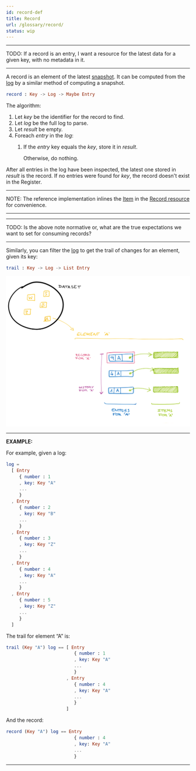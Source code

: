 ```yaml
---
id: record-def
title: Record
url: /glossary/record/
status: wip
---
```


***
TODO: If a record is an entry, I want a resource for the latest data for a
given key, with no metadata in it.
***

A record is an element of the latest [snapshot](/glossary#snapshot). It can be
computed from the [log](/glossary#log) by a similar method of computing a
snapshot.

```elm
record : Key -> Log -> Maybe Entry
```

The algorithm:

1. Let _key_ be the identifier for the record to find.
1. Let _log_ be the full log to parse.
1. Let _result_ be empty.
1. Foreach _entry_ in the _log_:
    1. If the _entry_ key equals the _key_, store it in _result_.

       Otherwise, do nothing.

After all entries in the log have been inspected, the latest one stored in
_result_ is the record. If no entries were found for _key_, the record doesn't
exist in the Register.

***
NOTE: The reference implementation inlines the [Item](/glossary/item/) in the
[Record resource](/rest-api/records/) for convenience.
***

***
TODO: Is the above note normative or, what are the true expectations we want
to set for consuming records?
***

Similarly, you can filter the [log](/glossary/log/) to get the trail of
changes for an element, given its key:

```elm
trail : Key -> Log -> List Entry
```

![](data-model-overview.png)

***
**EXAMPLE:**

For example, given a log:

```elm
log =
  [ Entry
     { number : 1
     , key: Key "A"
     ...
     }
  , Entry
     { number : 2
     , key: Key "B"
     ...
     }
  , Entry
     { number : 3
     , key: Key "Z"
     ...
     }
  , Entry
     { number : 4
     , key: Key "A"
     ...
     }
  , Entry
     { number : 5
     , key: Key "Z"
     ...
     }
  ]
```

The trail for element “A” is:

```elm
trail (Key "A") log == [ Entry
                          { number : 1
                          , key: Key "A"
                          ...
                          }
                       , Entry
                          { number : 4
                          , key: Key "A"
                          ...
                          }
                       ]
```

And the record:

```elm
record (Key "A") log == Entry
                          { number : 4
                          , key: Key "A"
                          ...
                          }
```
***
